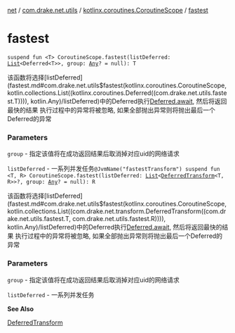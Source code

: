 [net](../../index.md) / [com.drake.net.utils](../index.md) / [kotlinx.coroutines.CoroutineScope](index.md) / [fastest](./fastest.md)

# fastest

`suspend fun <T> CoroutineScope.fastest(listDeferred: `[`List`](https://kotlinlang.org/api/latest/jvm/stdlib/kotlin.collections/-list/index.html)`<Deferred<T>>, group: `[`Any`](https://kotlinlang.org/api/latest/jvm/stdlib/kotlin/-any/index.html)`? = null): T`

该函数将选择[listDeferred](fastest.md#com.drake.net.utils$fastest(kotlinx.coroutines.CoroutineScope, kotlin.collections.List((kotlinx.coroutines.Deferred((com.drake.net.utils.fastest.T)))), kotlin.Any)/listDeferred)中的Deferred执行[Deferred.await](#), 然后将返回最快的结果
执行过程中的异常将被忽略, 如果全部抛出异常则将抛出最后一个Deferred的异常

### Parameters

`group` - 指定该值将在成功返回结果后取消掉对应uid的网络请求

`listDeferred` - 一系列并发任务`@JvmName("fastestTransform") suspend fun <T, R> CoroutineScope.fastest(listDeferred: `[`List`](https://kotlinlang.org/api/latest/jvm/stdlib/kotlin.collections/-list/index.html)`<`[`DeferredTransform`](../../com.drake.net.transform/-deferred-transform/index.md)`<T, R>>?, group: `[`Any`](https://kotlinlang.org/api/latest/jvm/stdlib/kotlin/-any/index.html)`? = null): R`

该函数将选择[listDeferred](fastest.md#com.drake.net.utils$fastest(kotlinx.coroutines.CoroutineScope, kotlin.collections.List((com.drake.net.transform.DeferredTransform((com.drake.net.utils.fastest.T, com.drake.net.utils.fastest.R)))), kotlin.Any)/listDeferred)中的Deferred执行[Deferred.await](#), 然后将返回最快的结果
执行过程中的异常将被忽略, 如果全部抛出异常则将抛出最后一个Deferred的异常

### Parameters

`group` - 指定该值将在成功返回结果后取消掉对应uid的网络请求

`listDeferred` - 一系列并发任务

**See Also**

[DeferredTransform](../../com.drake.net.transform/-deferred-transform/index.md)

